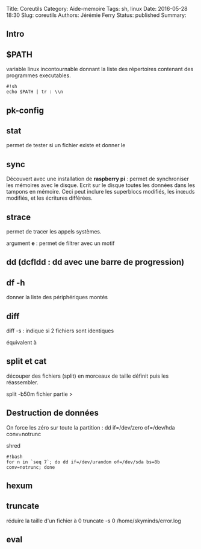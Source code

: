 Title: Coreutils
Category: Aide-memoire
Tags: sh, linux
Date: 2016-05-28 18:30
Slug: coreutils
Authors: Jérémie Ferry
Status: published
Summary:

## Intro

## $PATH

variable linux incontournable donnant la liste des répertoires contenant des programmes executables.

    #!sh
    echo $PATH | tr : \\n

## pk-config

## stat

permet de tester si un fichier existe et donner le 

## sync

Découvert avec une installation de **raspberry pi** : permet de synchroniser les mémoires avec le disque.
Ecrit sur le disque toutes les données dans les tampons en mémoire. Ceci peut inclure les superblocs modifiés, les inœuds modifiés, et les écritures différées.

## strace

permet de tracer les appels systèmes.

argument **e** : permet de filtrer avec un motif

## dd (dcfldd : dd avec une barre de progression)

## df -h

donner la liste des périphériques montés

## diff

diff -s <file1> <file2> : indique si 2 fichiers sont identiques

équivalent à 

## split et cat

découper des fichiers (split) en morceaux de taille définit puis les réassembler.

split -b50m fichier partie > 

## Destruction de données

On force les zéro sur toute la partition :
dd if=/dev/zero of=/dev/hda conv=notrunc

shred

    #!bash
    for n in `seq 7`; do dd if=/dev/urandom of=/dev/sda bs=8b conv=notrunc; done

## hexum

## truncate

réduire la taille d'un fichier à 0
truncate -s 0 /home/skyminds/error.log

## eval

